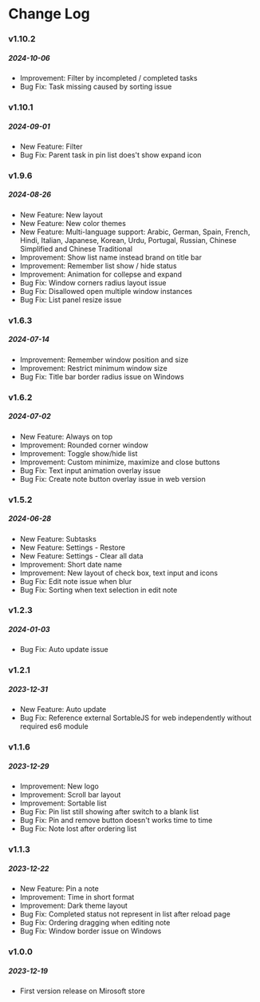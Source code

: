 # Change Log

### v1.10.2
##### 2024-10-06
- Improvement: Filter by incompleted / completed tasks
- Bug Fix: Task missing caused by sorting issue

### v1.10.1
##### 2024-09-01
- New Feature: Filter
- Bug Fix: Parent task in pin list does't show expand icon

### v1.9.6
##### 2024-08-26
- New Feature: New layout
- New Feature: New color themes
- New Feature: Multi-language support: Arabic, German, Spain, French, Hindi, Italian, Japanese, Korean, Urdu, Portugal, Russian, Chinese Simplified and Chinese Traditional
- Improvement: Show list name instead brand on title bar
- Improvement: Remember list show / hide status
- Improvement: Animation for collepse and expand
- Bug Fix: Window corners radius layout issue
- Bug Fix: Disallowed open multiple window instances
- Bug Fix: List panel resize issue

### v1.6.3
##### 2024-07-14
- Improvement: Remember window position and size
- Improvement: Restrict minimum window size
- Bug Fix: Title bar border radius issue on Windows

### v1.6.2
##### 2024-07-02
- New Feature: Always on top
- Improvement: Rounded corner window
- Improvement: Toggle show/hide list
- Improvement: Custom minimize, maximize and close buttons
- Bug Fix: Text input animation overlay issue
- Bug Fix: Create note button overlay issue in web version

### v1.5.2
##### 2024-06-28
- New Feature: Subtasks
- New Feature: Settings - Restore
- New Feature: Settings - Clear all data
- Improvement: Short date name
- Improvement: New layout of check box, text input and icons
- Bug Fix: Edit note issue when blur
- Bug Fix: Sorting when text selection in edit note

### v1.2.3
##### 2024-01-03
- Bug Fix: Auto update issue

### v1.2.1
##### 2023-12-31
- New Feature: Auto update
- Bug Fix: Reference external SortableJS for web independently without required es6 module

### v1.1.6
##### 2023-12-29
- Improvement: New logo
- Improvement: Scroll bar layout
- Improvement: Sortable list
- Bug Fix: Pin list still showing after switch to a blank list
- Bug Fix: Pin and remove button doesn't works time to time
- Bug Fix: Note lost after ordering list

### v1.1.3
##### 2023-12-22
- New Feature: Pin a note
- Improvement: Time in short format
- Improvement: Dark theme layout
- Bug Fix: Completed status not represent in list after reload page
- Bug Fix: Ordering dragging when editing note
- Bug Fix: Window border issue on Windows

### v1.0.0
##### 2023-12-19
- First version release on Mirosoft store

